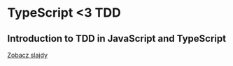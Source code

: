 # TypeScript <3 TDD
## Introduction to TDD in JavaScript and TypeScript

[Zobacz slajdy](https://mmiszy.github.io/TDD-introduction-presentation/#/1)
